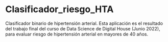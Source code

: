 # Clasificador_riesgo_HTA
Clasificador binario de hipertensión arterial. 
Esta aplicación es el resultado del trabajo final del curso de Data Science de Digital House (Junio 2022), para evaluar riesgo de hipertensión arterial en mayores de 40 años.
